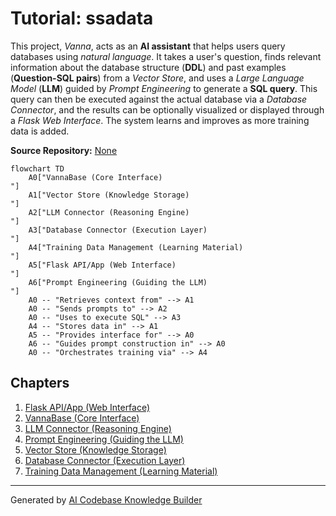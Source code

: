 # Tutorial: ssadata

This project, *Vanna*, acts as an **AI assistant** that helps users query databases using *natural language*.
It takes a user's question, finds relevant information about the database structure (**DDL**) and past examples (**Question-SQL pairs**) from a *Vector Store*, and uses a *Large Language Model* (**LLM**) guided by *Prompt Engineering* to generate a **SQL query**.
This query can then be executed against the actual database via a *Database Connector*, and the results can be optionally visualized or displayed through a *Flask Web Interface*. The system learns and improves as more training data is added.


**Source Repository:** [None](None)

```mermaid
flowchart TD
    A0["VannaBase (Core Interface)
"]
    A1["Vector Store (Knowledge Storage)
"]
    A2["LLM Connector (Reasoning Engine)
"]
    A3["Database Connector (Execution Layer)
"]
    A4["Training Data Management (Learning Material)
"]
    A5["Flask API/App (Web Interface)
"]
    A6["Prompt Engineering (Guiding the LLM)
"]
    A0 -- "Retrieves context from" --> A1
    A0 -- "Sends prompts to" --> A2
    A0 -- "Uses to execute SQL" --> A3
    A4 -- "Stores data in" --> A1
    A5 -- "Provides interface for" --> A0
    A6 -- "Guides prompt construction in" --> A0
    A0 -- "Orchestrates training via" --> A4
```

## Chapters

1. [Flask API/App (Web Interface)
](01_flask_api_app__web_interface__.md)
2. [VannaBase (Core Interface)
](02_vannabase__core_interface__.md)
3. [LLM Connector (Reasoning Engine)
](03_llm_connector__reasoning_engine__.md)
4. [Prompt Engineering (Guiding the LLM)
](04_prompt_engineering__guiding_the_llm__.md)
5. [Vector Store (Knowledge Storage)
](05_vector_store__knowledge_storage__.md)
6. [Database Connector (Execution Layer)
](06_database_connector__execution_layer__.md)
7. [Training Data Management (Learning Material)
](07_training_data_management__learning_material__.md)


---

Generated by [AI Codebase Knowledge Builder](https://github.com/The-Pocket/Tutorial-Codebase-Knowledge)